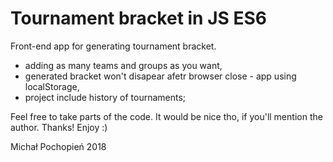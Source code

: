 # Tournament bracket in JS ES6
Front-end app for generating tournament bracket.
- adding as many teams and groups as you want,
- generated bracket won't disapear afetr browser close - app using localStorage,
- project include history of tournaments;

Feel free to take parts of the code. It would be nice tho, if you'll mention the author. Thanks! Enjoy :)

Michał Pochopień 2018
